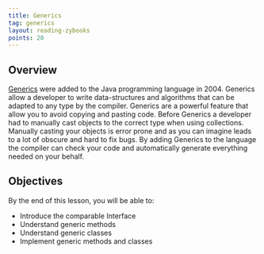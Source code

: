 ```yaml
---
title: Generics
tag: generics
layout: reading-zybooks
points: 20
---
```


## Overview

[Generics](https://en.wikipedia.org/wiki/Generics_in_Java) were added to the Java programming language in 2004. Generics
allow a developer to write data-structures and algorithms that can be adapted to any type by the compiler. Generics are
a powerful feature that allow you to avoid copying and pasting code. Before Generics a developer had to manually cast
objects to the correct type when using collections. Manually casting your objects is error prone and as you can imagine
leads to a lot of obscure and hard to fix bugs. By adding Generics to the language the compiler can check your code and
automatically generate everything needed on your behalf.


## Objectives

By the end of this lesson, you will be able to:

- Introduce the comparable Interface
- Understand generic methods
- Understand generic classes
- Implement generic methods and classes
